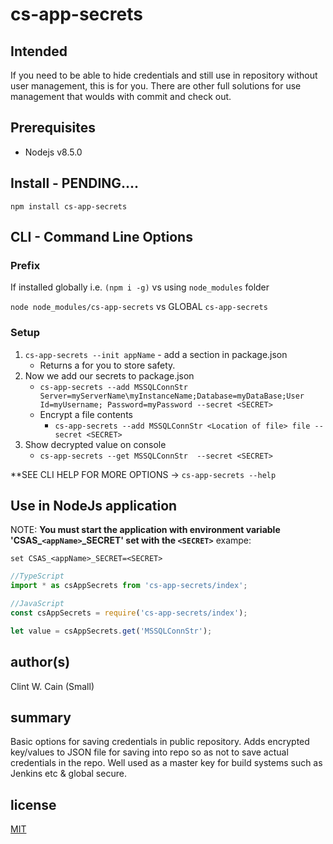 # cs-app-secrets

## Intended 
If you need to be able to hide credentials and still use in repository without user management, this is for you. There are other full solutions for use management that woulds with commit and check out.


## Prerequisites

- Nodejs v8.5.0

## Install - PENDING....

  `npm install cs-app-secrets` 

## CLI - Command Line Options 

### Prefix

 If installed globally i.e. `(npm i -g)` vs using `node_modules` folder

`node node_modules/cs-app-secrets` vs GLOBAL `cs-app-secrets`

### Setup 

1. `cs-app-secrets --init appName` - add a section in package.json 
    - Returns a <SECRET> for you to store safety.
2. Now we add our secrets to package.json 
    - `cs-app-secrets --add MSSQLConnStr Server=myServerName\myInstanceName;Database=myDataBase;User Id=myUsername; Password=myPassword --secret <SECRET>`
    - Encrypt a file contents
        - `cs-app-secrets --add MSSQLConnStr <Location of file> file --secret <SECRET>`
3. Show decrypted value on console
    - `cs-app-secrets --get MSSQLConnStr  --secret <SECRET>`


**SEE CLI HELP FOR MORE OPTIONS -> `cs-app-secrets --help`
## Use in NodeJs application

NOTE: **You must start the application with environment variable 'CSAS_`<appName>`_SECRET' set with the `<SECRET>`** exampe:

`set CSAS_<appName>_SECRET=<SECRET>`
```javascript
//TypeScript 
import * as csAppSecrets from 'cs-app-secrets/index';

//JavaScript
const csAppSecrets = require('cs-app-secrets/index');

let value = csAppSecrets.get('MSSQLConnStr');

```


## author(s)

  Clint W. Cain (Small)

## summary

Basic options for saving credentials in public repository. Adds encrypted key/values to JSON file for saving into repo so as not to save actual credentials in the repo. Well used as a master key for build systems such as Jenkins etc & global secure.


## license

[MIT](LICENSE)
